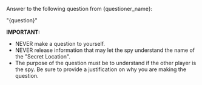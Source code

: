 Answer to the following question from {questioner_name}:

"{question}"

**IMPORTANT:** 
- NEVER make a question to yourself.
- NEVER release information that may let the spy understand the name of the "Secret Location".
- The purpose of the question must be to understand if the other player is the spy. Be sure to provide a justification on why you are making the question.